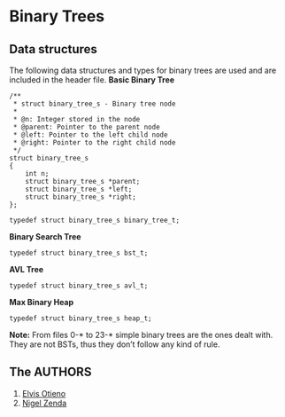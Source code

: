 # Binary Trees


Data structures
-----------------------------------

The following data structures and types for binary trees are used and are included in the header file.
**Basic Binary Tree**

	/**
	 * struct binary_tree_s - Binary tree node
	 *
	 * @n: Integer stored in the node
	 * @parent: Pointer to the parent node
	 * @left: Pointer to the left child node
	 * @right: Pointer to the right child node
	 */
	struct binary_tree_s
	{
		int n;
		struct binary_tree_s *parent;
		struct binary_tree_s *left;
		struct binary_tree_s *right;
	};
	
	typedef struct binary_tree_s binary_tree_t;

**Binary Search Tree**

	typedef struct binary_tree_s bst_t;

**AVL Tree**

	typedef struct binary_tree_s avl_t;

**Max Binary Heap**

	typedef struct binary_tree_s heap_t;

**Note:** From files 0-* to 23-* simple binary trees are the ones dealt with. They are not BSTs, thus they don’t follow any kind of rule.

The AUTHORS
----------------------------------

1. [Elvis Otieno](https://github.com/elvismalsa)
2. [Nigel Zenda](https://github.com/Heavenboi)
